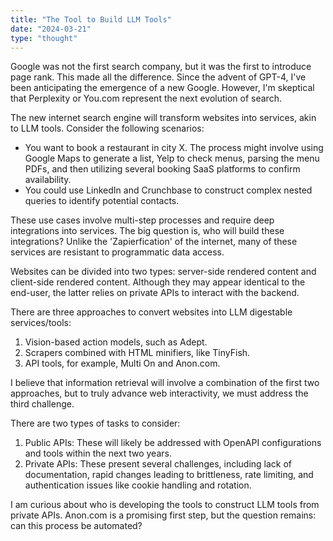 ```yaml
---
title: "The Tool to Build LLM Tools"
date: "2024-03-21"
type: "thought"
---
```


Google was not the first search company, but it was the first to introduce page rank. This made all the difference. Since the advent of GPT-4, I've been anticipating the emergence of a new Google. However, I'm skeptical that Perplexity or You.com represent the next evolution of search.

The new internet search engine will transform websites into services, akin to LLM tools. Consider the following scenarios:

- You want to book a restaurant in city X. The process might involve using Google Maps to generate a list, Yelp to check menus, parsing the menu PDFs, and then utilizing several booking SaaS platforms to confirm availability.
- You could use LinkedIn and Crunchbase to construct complex nested queries to identify potential contacts.

These use cases involve multi-step processes and require deep integrations into services. The big question is, who will build these integrations? Unlike the 'Zapierfication' of the internet, many of these services are resistant to programmatic data access.

Websites can be divided into two types: server-side rendered content and client-side rendered content. Although they may appear identical to the end-user, the latter relies on private APIs to interact with the backend.

There are three approaches to convert websites into LLM digestable services/tools:

1. Vision-based action models, such as Adept.
2. Scrapers combined with HTML minifiers, like TinyFish.
3. API tools, for example, Multi On and Anon.com.

I believe that information retrieval will involve a combination of the first two approaches, but to truly advance web interactivity, we must address the third challenge.

There are two types of tasks to consider:

1. Public APIs: These will likely be addressed with OpenAPI configurations and tools within the next two years.
2. Private APIs: These present several challenges, including lack of documentation, rapid changes leading to brittleness, rate limiting, and authentication issues like cookie handling and rotation.

I am curious about who is developing the tools to construct LLM tools from private APIs. Anon.com is a promising first step, but the question remains: can this process be automated? 